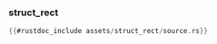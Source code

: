 ### struct_rect

```rust
{{#rustdoc_include assets/struct_rect/source.rs}}
```
<div class="flex-container vis_block" style="position:relative; margin-left:-75px; margin-right:-75px; display: none;">
	<object type="image/svg+xml" class="struct_rect code_panel" data="assets/struct_rect/vis_code.svg"></object>
	<object type="image/svg+xml" class="struct_rect tl_panel" data="assets/struct_rect/vis_timeline.svg" style="width: auto;" onmouseenter="helpers(struct_rect)"></object>
</div>